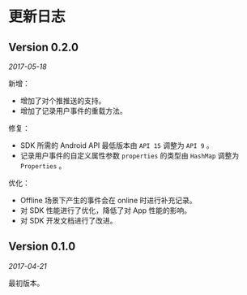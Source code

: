 # 更新日志

## Version 0.2.0

_2017-05-18_

新增：
- 增加了对个推推送的支持。
- 增加了记录用户事件的重载方法。

修复：
- SDK 所需的 Android API 最低版本由 `API 15` 调整为 `API 9` 。
- 记录用户事件的自定义属性参数 `properties` 的类型由 `HashMap` 调整为 `Properties` 。

优化：
- Offline 场景下产生的事件会在 online 时进行补充记录。
- 对 SDK 性能进行了优化，降低了对 App 性能的影响。
- 对 SDK 开发文档进行了改进。


## Version 0.1.0

_2017-04-21_

最初版本。
